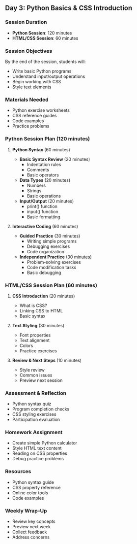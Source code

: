 ## Day 3: Python Basics & CSS Introduction
### Session Duration
- **Python Session**: 120 minutes
- **HTML/CSS Session**: 60 minutes

### Session Objectives
By the end of the session, students will:
- Write basic Python programs
- Understand input/output operations
- Begin working with CSS
- Style text elements

### Materials Needed
- Python exercise worksheets
- CSS reference guides
- Code examples
- Practice problems

### Python Session Plan (120 minutes)
1. **Python Syntax** (60 minutes)
   - **Basic Syntax Review** (20 minutes)
     - Indentation rules
     - Comments
     - Basic operators
   - **Data Types** (20 minutes)
     - Numbers
     - Strings
     - Basic operations
   - **Input/Output** (20 minutes)
     - print() function
     - input() function
     - Basic formatting

2. **Interactive Coding** (60 minutes)
   - **Guided Practice** (30 minutes)
     - Writing simple programs
     - Debugging exercises
     - Code organization
   - **Independent Practice** (30 minutes)
     - Problem-solving exercises
     - Code modification tasks
     - Basic debugging

### HTML/CSS Session Plan (60 minutes)
1. **CSS Introduction** (20 minutes)
   - What is CSS?
   - Linking CSS to HTML
   - Basic syntax

2. **Text Styling** (30 minutes)
   - Font properties
   - Text alignment
   - Colors
   - Practice exercises

3. **Review & Next Steps** (10 minutes)
   - Style review
   - Common issues
   - Preview next session

### Assessment & Reflection
- Python syntax quiz
- Program completion checks
- CSS styling exercises
- Participation evaluation

### Homework Assignment
- Create simple Python calculator
- Style HTML text content
- Reading on CSS properties
- Debug practice problems

### Resources
- Python syntax guide
- CSS property reference
- Online color tools
- Code examples


### Weekly Wrap-Up
- Review key concepts
- Preview next week
- Collect feedback
- Address concerns
